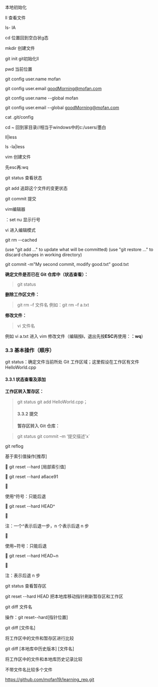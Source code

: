 本地初始化

ll  查看文件

ls- lA

cd 位置回到空白状g态

mkdir  创建文件

git init   git初始化ll 

pwd 当前位置

git config user.name  mofan 

git config user.email goodMorning@mofan.com

git config user.name --global mofan 

git config user.email --global goodMorning@mofan.com

cat .git/config  

cd ~ 回到家目录//相当于windows中的c:/users/墨白

ll|less

ls -la|less

vim 创建文件

先esc再:wq

git status 查看状态

git add 追踪这个文件的变更状态

git commit 提交

vim编辑器

：set nu 显示行号

vi 进入编辑模式

git rm --cached 

 (use "git add <file>..." to update what will be committed)
  (use "git restore <file>..." to discard changes in working directory)

git commit -m"My second commit, modify good.txt" good.txt

**确定文件是否已在 Git 仓库中（状态查看）：**

> git status

**删除工作区文件：**

> git rm –f 文件名 例如：git rm –f a.txt

**修改文件：**

> vi 文件名

例如 vi a.txt
进入 vim 修改文件（编辑按**i**，退出先按**ESC**再使用：**：wq**）

### 3.3 基本操作（顺序）
git status：确定文件当前所处 Git 工作区域；这里假设在工作区有文件 HelloWorld.cpp
#### 3.3.1 状态查看及添加
**工作区转入暂存区：** 

> git status
> git add HelloWorld.cpp；
> #### 3.3.2  提交
> **暂存区转入 Git 仓库：**

> git status git commit –m ‘提交描述’x`

git reflog

基于索引值操作[推荐] 

 git reset --hard [局部索引值] 

 git reset --hard a6ace91 

 

使用^符号：只能后退 

 git reset --hard HEAD^ 

 

注：一个^表示后退一步，n 个表示后退 n 步 

 

使用~符号：只能后退 

 git reset --hard HEAD~n 

 

注：表示后退 n 步

git status 查看暂存区

git reset --hard HEAD 把本地库移动指针刷新暂存区和工作区	

git diff 文件名

操作：git reset--hard[指针位置]

git diff [文件名] 

将工作区中的文件和暂存区进行比较 

git diff [本地库中历史版本] [文件名] 

将工作区中的文件和本地库历史记录比较 

不带文件名比较多个文件

https://github.com/mofan19/learning_rep.git